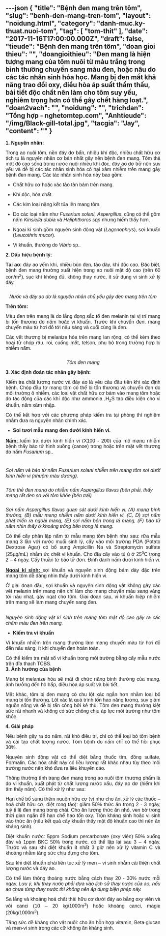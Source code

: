 ---json
{
    "title": "Bệnh đen mang trên tôm",
    "slug": "benh-den-mang-tren-tom",
    "layout": "noidung.html",
    "category": "danh-muc.ky-thuat.nuoi-tom",
    "tag": [
        "tom-thit"
    ],
    "date": "2017-11-16T17:00:00.000Z",
    "draft": false,
    "tieude": "Bệnh đen mang trên tôm",
    "doan gioi thieu": "",
    "doangioithieu": "Đen mang là hiện tượng mang của tôm nuôi từ màu trắng trong bình thường chuyển sang màu đen, hoặc nâu do các tác nhân sinh hóa học.  Mang bị đen mất khả năng trao đổi oxy, điều hòa áp suất thẩm thấu, bài tiết độc chất nên làm cho tôm suy yếu, nghiêm trọng hơn có thể gây chết hàng loạt.",
    "doan2vach": "",
    "noidung": "",
    "trichdan": "Tổng hợp - nghetomtep.com",
    "Anhtieude": "/img/Black-gill-total.jpg",
    "tacgia": "Jay",
    "__content__": ""
}
---
<p style="text-align:justify"><span style="font-size:16px"><span style="background-color:white"><strong><span style="font-family:&quot;Arial&quot;,&quot;sans-serif&quot;">1. Nguy&ecirc;n nh&acirc;n: </span></strong></span></span></p>

<p style="text-align:justify"><span style="font-size:16px"><span style="background-color:white"><span style="font-family:&quot;Arial&quot;,&quot;sans-serif&quot;">Trong ao nu&ocirc;i t&ocirc;m, nền đ&aacute;y dơ bẩn, nhiều kh&iacute; độc, nhiều chất hữu cơ t&iacute;ch tụ l&agrave; nguy&ecirc;n nh&acirc;n cơ bản nhất g&acirc;y n&ecirc;n bệnh đen mang. T&ocirc;m thả mật độ cao sống trong nước nu&ocirc;i nhiều kh&iacute; độc, đ&aacute;y ao dơ trở n&ecirc;n suy yếu v&agrave; dễ bị c&aacute;c t&aacute;c nh&acirc;n sinh h&oacute;a c&oacute; hại x&acirc;m nhiễm tr&ecirc;n mang g&acirc;y bệnh đen mang. C&aacute;c t&aacute;c nh&acirc;n sinh h&oacute;a n&agrave;y bao gồm:</span></span></span></p>

<ul>
	<li style="text-align:justify"><span style="font-size:16px"><span style="background-color:white"><span style="font-family:&quot;Arial&quot;,&quot;sans-serif&quot;">Chất hữu cơ hoặc x&aacute;c tảo t&agrave;n b&aacute;m tr&ecirc;n mang.</span></span></span></li>
</ul>

<ul>
	<li style="text-align:justify"><span style="font-size:16px"><span style="background-color:white"><span style="font-family:&quot;Arial&quot;,&quot;sans-serif&quot;">Kh&iacute; độc, h&oacute;a chất.</span></span></span></li>
</ul>

<ul>
	<li style="text-align:justify"><span style="font-size:16px"><span style="background-color:white"><span style="font-family:&quot;Arial&quot;,&quot;sans-serif&quot;">C&aacute;c kim loại nặng kết tủa l&ecirc;n mang t&ocirc;m.</span></span></span></li>
</ul>

<ul>
	<li style="text-align:justify"><span style="font-size:16px"><span style="background-color:white"><span style="font-family:&quot;Arial&quot;,&quot;sans-serif&quot;">Do c&aacute;c loại nấm như <em><span style="font-family:&quot;Arial&quot;,&quot;sans-serif&quot;">Fusarium solani,</span></em> <em><span style="font-family:&quot;Arial&quot;,&quot;sans-serif&quot;">Aspergillus</span></em>, cũng c&oacute; thể gồm nấm <em><span style="font-family:&quot;Arial&quot;,&quot;sans-serif&quot;">Kinsiella dubia</span></em> v&agrave; <em><span style="font-family:&quot;Arial&quot;,&quot;sans-serif&quot;">Haliphthoros spp</span></em> nhưng hiếm thấy hơn.</span></span></span></li>
</ul>

<ul>
	<li style="text-align:justify"><span style="font-size:16px"><span style="background-color:white"><span style="font-family:&quot;Arial&quot;,&quot;sans-serif&quot;">Ngoại k&iacute; sinh gồm nguy&ecirc;n sinh động vật (<em><span style="font-family:&quot;Arial&quot;,&quot;sans-serif&quot;">Lagenophrys</span></em>), sợi khuẩn (<em><span style="font-family:&quot;Arial&quot;,&quot;sans-serif&quot;">Leucothrix mucor</span></em>).</span></span></span></li>
</ul>

<ul>
	<li style="text-align:justify"><span style="font-size:16px"><span style="background-color:white"><span style="font-family:&quot;Arial&quot;,&quot;sans-serif&quot;">Vi khuẩn, thường do <em><span style="font-family:&quot;Arial&quot;,&quot;sans-serif&quot;">Vibrio</span></em> sp.. </span></span></span></li>
</ul>

<p style="text-align:justify"><span style="font-size:16px"><span style="background-color:white"><strong><span style="font-family:&quot;Arial&quot;,&quot;sans-serif&quot;">2. Dấu hiệu bệnh l&yacute;:</span></strong></span></span></p>

<p style="text-align:justify"><span style="font-size:16px"><span style="background-color:white"><strong><span style="font-family:&quot;Arial&quot;,&quot;sans-serif&quot;">Tại ao:</span></strong><span style="font-family:&quot;Arial&quot;,&quot;sans-serif&quot;"> đ&aacute;y ao yếm kh&iacute;, nhiều b&ugrave;n đen, tảo d&agrave;y, kh&iacute; độc cao. Đặc biệt, bệnh đen mang thường xuất hiện trong ao nu&ocirc;i mật độ cao (tr&ecirc;n 60 con/m<sup>2</sup>), sục kh&iacute; kh&ocirc;ng đủ, kh&ocirc;ng thay nước, &iacute;t sử dụng vi sinh xử l&yacute; đ&aacute;y.</span></span></span></p>

<p style="text-align:justify"><img alt="" src="/img/nuoc-day-tao.jpg" /></p>

<p style="text-align:center"><span style="font-size:16px"><span style="background-color:white"><em><span style="font-family:&quot;Arial&quot;,&quot;sans-serif&quot;">Nước v&agrave; đ&aacute;y ao dơ l&agrave; nguy&ecirc;n nh&acirc;n chủ yếu g&acirc;y đen mang tr&ecirc;n t&ocirc;m</span></em></span></span></p>

<p style="text-align:justify"><span style="font-size:16px"><span style="background-color:white"><strong><span style="font-family:&quot;Arial&quot;,&quot;sans-serif&quot;">Tr&ecirc;n t&ocirc;m:</span></strong> </span></span></p>

<p style="text-align:justify"><span style="font-size:16px"><span style="background-color:white"><span style="font-family:&quot;Arial&quot;,&quot;sans-serif&quot;">M&agrave;u đen tr&ecirc;n mang l&agrave; do lắng đọng sắc tố đen melanin tại vị tr&iacute; mang bị tổn thương do nấm hoặc vi khuẩn. Trước khi chuyển đen, mang chuyển m&agrave;u từ hơi đỏ tới n&acirc;u s&aacute;ng v&agrave; cuối c&ugrave;ng l&agrave; đen. </span></span></span></p>

<p style="text-align:justify"><span style="font-size:16px"><span style="background-color:white"><span style="font-family:&quot;Arial&quot;,&quot;sans-serif&quot;">C&aacute;c vết thương bị melanize h&oacute;a tr&ecirc;n mang lan rộng, c&oacute; thể k&egrave;m theo hoại tử ch&oacute;p r&acirc;u, roi, cuống mắt, telson, phụ bộ trong trường hợp bị nhiễm nấm.</span></span></span></p>

<p style="text-align:center"><img alt="" src="/img/The-su-den-mang.jpg" /></p>

<p style="text-align:center"><span style="font-size:16px"><span style="background-color:white"><em><span style="font-family:&quot;Arial&quot;,&quot;sans-serif&quot;">T&ocirc;m đen mang</span></em></span></span></p>

<p style="text-align:justify"><span style="font-size:16px"><span style="background-color:white"><strong><span style="font-family:&quot;Arial&quot;,&quot;sans-serif&quot;">3. X&aacute;c định đo&aacute;n t&aacute;c nh&acirc;n g&acirc;y bệnh:</span></strong></span></span></p>

<p style="text-align:justify"><span style="font-size:16px"><span style="background-color:white"><span style="font-family:&quot;Arial&quot;,&quot;sans-serif&quot;">Kiểm tra chất lượng nước v&agrave; đ&aacute;y ao l&agrave; y&ecirc;u cầu đầu ti&ecirc;n khi x&aacute;c định bệnh. Ch&oacute;p đầu tơ mang t&ocirc;m c&oacute; thể bị tổn thương v&agrave; chuyển đen do m&ocirc;i trường &ocirc; nhiễm, c&aacute;c loại vật chất hữu cơ b&aacute;m v&agrave;o mang t&ocirc;m hoặc do t&aacute;c động của c&aacute;c kh&iacute; độc như ammonia ,H<sub>2</sub>S tạo điều kiện cho vi khuẩn, nấm x&acirc;m nhập.</span></span></span></p>

<p style="text-align:justify"><span style="font-size:16px"><span style="background-color:white"><span style="font-family:&quot;Arial&quot;,&quot;sans-serif&quot;">C&oacute; thể kết hợp với c&aacute;c phương ph&aacute;p kiểm tra tại ph&ograve;ng th&iacute; nghiệm nhằm đưa ra nguy&ecirc;n nh&acirc;n ch&iacute;nh x&aacute;c.</span></span></span></p>

<ul>
	<li style="text-align:justify"><span style="font-size:16px"><span style="background-color:white"><strong><span style="font-family:&quot;Arial&quot;,&quot;sans-serif&quot;">Soi tươi mẫu mang đen dưới k&iacute;nh hiển vi.</span></strong></span></span></li>
</ul>

<p style="text-align:justify"><span style="font-size:16px"><span style="background-color:white"><strong><u><span style="font-family:&quot;Arial&quot;,&quot;sans-serif&quot;">Nấm:</span></u></strong><u> </u><span style="font-family:&quot;Arial&quot;,&quot;sans-serif&quot;">kiểm tra dưới k&iacute;nh hiển vi (X100 - 200) của m&ocirc; mang nhiễm bệnh thấy b&agrave;o tử h&igrave;nh xuồng (canoe) trong hoặc tr&ecirc;n mặt vết thương do nấm <em><span style="font-family:&quot;Arial&quot;,&quot;sans-serif&quot;">Fusarium</span></em> sp.. </span></span></span></p>

<p style="text-align:justify"><img alt="" src="/img/Furasium-sp.jpg" /></p>

<p style="text-align:justify"><img alt="" src="/img/Soi-nam-va-bao-tu-Fusarium.jpg" /></p>

<p style="text-align:justify"><span style="font-size:16px"><span style="background-color:white"><em><span style="font-family:&quot;Arial&quot;,&quot;sans-serif&quot;">Sợi nấm v&agrave; b&agrave;o tử nấm Fusarium solani nhiễm tr&ecirc;n mang t&ocirc;m soi dưới k&iacute;nh hiển vi (nhuộm m&agrave;u dương).</span></em></span></span></p>

<p style="text-align:justify"><img alt="" src="/img/Aspergilus-the.jpg" /></p>

<p><span style="font-size:16px"><span style="background-color:white"><em><span style="font-family:&quot;Arial&quot;,&quot;sans-serif&quot;">T&ocirc;m thẻ đen mang do nhiễm nấm Aspergillus flavus (b&ecirc;n phải, thấy mang rất đen so với t&ocirc;m khỏe (b&ecirc;n tr&aacute;i)</span></em></span></span></p>

<p style="text-align:justify"><img alt="" src="/img/Aspergilus.jpg" /></p>

<p style="text-align:justify"><span style="font-size:16px"><span style="background-color:white"><em><span style="font-family:&quot;Arial&quot;,&quot;sans-serif&quot;">Sợi nấm Aspergillus flavus quan s&aacute;t dưới k&iacute;nh hiển vi. (A) mang b&igrave;nh thường, (B) mẫu mang nhiễm nấm dưới k&iacute;nh hiển vi, (C, D) sợi nấm ph&aacute;t triển ra ngo&agrave;i mang, (E) sợi nấm b&ecirc;n trong l&aacute; mang, (F) b&agrave;o tử nấm nh&igrave;n thấy ở khoảng trống b&ecirc;n trong l&aacute; mang.</span></em></span></span></p>

<p style="text-align:justify"><span style="font-size:16px"><span style="background-color:white"><span style="font-family:&quot;Arial&quot;,&quot;sans-serif&quot;">C&oacute; thể cấy ph&acirc;n lập nấm từ mẫu mang t&ocirc;m bệnh như sau: rữa mẫu mang 3 lần với nước muối sinh l&yacute;, cấy v&agrave;o m&ocirc;i trường PDA (Potato Dextrose Agar) c&oacute; bổ sung Ampicillin Na v&agrave; Streptomycin sulfate (25&micro;g/mL) nhằm ức chết vi khuẩn. Cho đĩa cấy v&agrave;o tủ ủ ở 25<sup>0</sup>C trong 2 &ndash; 4 ng&agrave;y. Cấy thuần từ b&agrave;o tử đơn. Định danh nấm dưới k&igrave;nh hiển vi. </span></span></span></p>

<p style="text-align:justify"><span style="font-size:16px"><span style="background-color:white"><strong><u><span style="font-family:&quot;Arial&quot;,&quot;sans-serif&quot;">Ngoại k&iacute; sinh:</span></u></strong><u> </u><span style="font-family:&quot;Arial&quot;,&quot;sans-serif&quot;">sợi khuẩn v&agrave; nguy&ecirc;n sinh động b&aacute;m d&agrave;y đặc tr&ecirc;n mang t&ocirc;m dễ d&agrave;ng nh&igrave;n thấy dưới k&iacute;nh hiển vi. </span></span></span></p>

<p style="text-align:justify"><span style="font-size:16px"><span style="background-color:white"><span style="font-family:&quot;Arial&quot;,&quot;sans-serif&quot;">Ở giai đoạn đầu, sợi khuẩn v&agrave; nguy&ecirc;n sinh động vật kh&ocirc;ng g&acirc;y c&aacute;c vết melanin tr&ecirc;n mang n&ecirc;n chỉ l&agrave;m cho mang chuyển m&agrave;u sang v&agrave;ng tới n&acirc;u nhạt, g&acirc;y ngạt cho t&ocirc;m. Giai đoạn sau, vi khuẩn hiệp nhiễm tr&ecirc;n mang sẽ l&agrave;m mang chuyển sang đen. </span></span></span></p>

<p style="text-align:justify"><span style="font-size:16px"><span style="background-color:white"><span style="font-family:&quot;Arial&quot;,&quot;sans-serif&quot;">&nbsp;<img alt="" src="/img/ngoai-ky-sinh-tren-mang.jpg" /></span><br />
<span style="font-family:&quot;Arial&quot;,&quot;sans-serif&quot;"><em><span style="font-family:&quot;Arial&quot;,&quot;sans-serif&quot;">Nguy&ecirc;n sinh động vật k&iacute; sinh tr&ecirc;n mang t&ocirc;m mật độ cao g&acirc;y ra c&aacute;c chấm m&agrave;u đen tr&ecirc;n mang.</span></em></span></span></span></p>

<ul>
	<li style="text-align:justify"><span style="font-size:16px"><span style="background-color:white"><strong><span style="font-family:&quot;Arial&quot;,&quot;sans-serif&quot;">Kiểm tra vi khuẩn</span></strong></span></span></li>
</ul>

<p style="text-align:justify"><span style="font-size:16px"><span style="background-color:white"><span style="font-family:&quot;Arial&quot;,&quot;sans-serif&quot;">Vi khuẩn nhiễm tr&ecirc;n mang thường l&agrave;m mang chuyển m&agrave;u từ hơi đỏ đến n&acirc;u s&aacute;ng, &iacute;t khi chuyển đen ho&agrave;n to&agrave;n. </span></span></span></p>

<p style="text-align:justify"><span style="font-size:16px"><span style="background-color:white"><span style="font-family:&quot;Arial&quot;,&quot;sans-serif&quot;">C&oacute; thể kiểm tra mật số vi khuẩn trong m&ocirc;i trường bằng cấy mẫu nước tr&ecirc;n đĩa thạch TCBS. </span></span><br />
<span style="background-color:white"><span style="font-family:&quot;Arial&quot;,&quot;sans-serif&quot;"><strong><span style="font-family:&quot;Arial&quot;,&quot;sans-serif&quot;">3. Ảnh hưởng của bệnh</span></strong></span></span></span></p>

<p style="text-align:justify"><span style="font-size:16px"><span style="background-color:white"><span style="font-family:&quot;Arial&quot;,&quot;sans-serif&quot;">Mang bị melanize h&oacute;a sẽ mất đi chức năng b&igrave;nh thường của mang, ảnh hưởng đến h&ocirc; hấp, điều h&ograve;a &aacute;p suất v&agrave; b&agrave;i tiết.</span></span></span></p>

<p style="text-align:justify"><span style="font-size:16px"><span style="background-color:white"><span style="font-family:&quot;Arial&quot;,&quot;sans-serif&quot;">Mặt kh&aacute;c, t&ocirc;m bị đen mang c&oacute; chu lột x&aacute;c ngắn hơn nhằm loại bỏ mang bị tổn thương. Lột x&aacute;c l&agrave; qu&aacute; tr&igrave;nh tốn hao năng lượng, suy giảm nguồn sống v&agrave; dễ bị tấn c&ocirc;ng bởi kẻ th&ugrave;. T&ocirc;m đen mang thường kiệt sức rất nhanh v&agrave; kh&ocirc;ng c&oacute; sức chống chịu &aacute;p lực m&ocirc;i trường như t&ocirc;m khỏe.</span></span></span></p>

<p style="text-align:justify"><span style="font-size:16px"><span style="background-color:white"><strong><span style="font-family:&quot;Arial&quot;,&quot;sans-serif&quot;">4. Giải ph&aacute;p</span></strong></span></span></p>

<p style="text-align:justify"><span style="font-size:16px"><span style="background-color:white"><span style="font-family:&quot;Arial&quot;,&quot;sans-serif&quot;">Nếu bệnh g&acirc;y ra do nấm, rất kh&oacute; điều trị, chỉ c&oacute; thể loại bỏ t&ocirc;m bệnh v&agrave; cải tạo chất lượng nước. T&ocirc;m bệnh do nấm chỉ c&oacute; thể hồi phục 30%.</span></span></span></p>

<p style="text-align:justify"><span style="font-size:16px"><span style="background-color:white"><span style="font-family:&quot;Arial&quot;,&quot;sans-serif&quot;">Nguy&ecirc;n sinh động vật c&oacute; thể diệt bằng thuốc t&iacute;m, đồng sulfate, Formalin. C&aacute;c h&oacute;a chất n&agrave;y c&oacute; liều lượng rất kh&aacute;c nhau t&ugrave;y theo m&ocirc;i trường nước n&ecirc;n kh&oacute; đưa ra liều khuyến c&aacute;o.</span></span></span></p>

<p style="text-align:justify"><span style="font-size:16px"><span style="background-color:white"><span style="font-family:&quot;Arial&quot;,&quot;sans-serif&quot;">Th&ocirc;ng thường t&igrave;nh trạng đen mang trong ao nu&ocirc;i t&ocirc;m thương phẩm l&agrave; do vi khuẩn, xuất ph&aacute;t từ chất lượng nước xấu, đ&aacute;y ao dơ (hiếm khi t&igrave;m thấy nấm). C&oacute; thể xử l&yacute; như sau:</span></span></span></p>

<p style="text-align:justify"><span style="font-size:16px"><span style="background-color:white"><span style="font-family:&quot;Arial&quot;,&quot;sans-serif&quot;">Hạn chế bổ sung th&ecirc;m nguồn hữu cơ (v&iacute; như cho ăn, xử l&yacute; c&aacute;c thuốc &ndash; ho&agrave; chất hữu cơ, diệt rong tảo): giảm 50% thức ăn trong 2 - 3 ng&agrave;y, tuỳ tỉ lệ đen mang trong ch&agrave;i. Cho ăn lượng thức ăn nhỏ, ven bờ trong thời gian ngắn để hạn chế hao tổn oxy. Trộn kh&aacute;ng sinh hoặc vi sinh v&agrave;o thức ăn (nếu kết quả cấy khuẩn thấy mật độ khuẩn cao th&igrave; n&ecirc;n ăn kh&aacute;ng sinh).</span></span></span></p>

<p style="text-align:justify"><span style="font-size:16px"><span style="background-color:white"><span style="font-family:&quot;Arial&quot;,&quot;sans-serif&quot;">Diệt khuẩn nước: 5ppm Sodium percarbonate (oxy vi&ecirc;n) 50% xuống đ&aacute;y v&agrave; 1ppm BKC 50% trong nước, c&oacute; thể lập lại sau 3 &ndash; 4 ng&agrave;y. Trước v&agrave; sau khi diệt khuẩn &iacute;t nhất 3 giờ n&ecirc;n xử l&yacute; vitamin C v&agrave; kho&aacute;ng nhằm tăng sức chịu đựng cho t&ocirc;m.</span></span></span></p>

<p style="text-align:justify"><span style="font-size:16px"><span style="background-color:white"><span style="font-family:&quot;Arial&quot;,&quot;sans-serif&quot;">Sau khi diệt khuẩn phải li&ecirc;n tục xử l&yacute; men &ndash; vi sinh nhằm cải thiện chất lượng nước v&agrave; đ&aacute;y ao.</span></span></span></p>

<p style="text-align:justify"><span style="font-size:16px"><span style="background-color:white"><span style="font-family:&quot;Arial&quot;,&quot;sans-serif&quot;">C&oacute; thể l&agrave;m th&ocirc;ng tho&aacute;ng nước bằng c&aacute;ch thay 20 - 30% nước mỗi ng&agrave;y. <em><span style="font-family:&quot;Arial&quot;,&quot;sans-serif&quot;">Lưu &yacute;, khi thay nước phải dựa v&agrave;o lịch sử thay nước của ao, nếu ao chưa từng thay nước th&igrave; kh&ocirc;ng n&ecirc;n &aacute;p dụng biện ph&aacute;p n&agrave;y.</span></em></span></span></span></p>

<p style="text-align:justify"><span style="font-size:16px"><span style="background-color:white"><span style="font-family:&quot;Arial&quot;,&quot;sans-serif&quot;">Sa lắng v&agrave; kho&aacute;ng ho&aacute; chất thải hữu cơ dưới đ&aacute;y ao bằng oxy vi&ecirc;n v&agrave; v&ocirc;i canci (10 &ndash; 20 kg/1000m<sup>3</sup>) hoặc kho&aacute;ng canci, magie (20kg/1000m<sup>3</sup>). </span></span></span></p>

<p style="text-align:justify"><span style="font-size:16px"><span style="background-color:white"><span style="font-family:&quot;Arial&quot;,&quot;sans-serif&quot;">Tăng sức đề kh&aacute;ng cho vật nu&ocirc;i: cho ăn hỗn hợp vitamin, Beta-glucan v&agrave; men-vi sinh trong c&aacute;c cữ kh&ocirc;ng ăn kh&aacute;ng sinh.</span></span></span></p>
